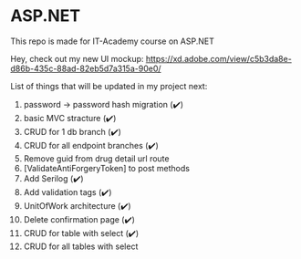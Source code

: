 # ASP.NET
This repo is made for IT-Academy course on ASP.NET

Hey, check out my new UI mockup: https://xd.adobe.com/view/c5b3da8e-d86b-435c-88ad-82eb5d7a315a-90e0/

List of things that will be updated in my project next:
  1. password -> password hash migration (✔️)
  2. basic MVC stracture (✔️)
  3. CRUD for 1 db branch (✔️)
  4. CRUD for all endpoint branches (✔️)
  5. Remove guid from drug detail url route
  6. [ValidateAntiForgeryToken] to post methods
  7. Add Serilog (✔️)
  8. Add validation tags (✔️)
  9. UnitOfWork architecture (✔️)
  10. Delete confirmation page (✔️)
  11. CRUD for table with select (✔️)
  12. CRUD for all tables with select
